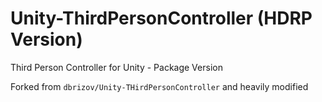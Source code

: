 # Unity-ThirdPersonController (HDRP Version)

Third Person Controller for Unity - Package Version

Forked from `dbrizov/Unity-THirdPersonController` and heavily modified
